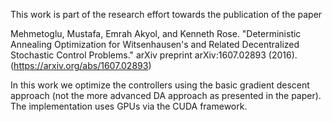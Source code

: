 This work is part of the research effort towards the publication of the paper

Mehmetoglu, Mustafa, Emrah Akyol, and Kenneth Rose. "Deterministic Annealing Optimization for Witsenhausen's and Related Decentralized Stochastic Control Problems." arXiv preprint arXiv:1607.02893 (2016). (https://arxiv.org/abs/1607.02893)

In this work we optimize the controllers using the basic gradient descent approach (not the more advanced DA approach as presented in the paper). The implementation uses GPUs via the CUDA framework.
